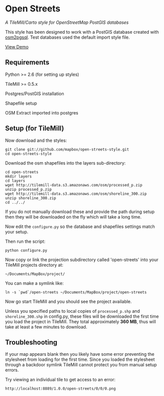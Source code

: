 # Open Streets

*A TileMill/Carto style for OpenStreetMap PostGIS databases*

This style has been designed to work with a PostGIS database created with
[osm2pgsql][1]. Test databases used the default import style file.

[View Demo](http://mapbox.github.com/open-streets-style/)

[1]: http://wiki.openstreetmap.org/wiki/Osm2pgsql

## Requirements

Python >= 2.6 (for setting up styles)

TileMill >= 0.5.x

Postgres/PostGIS installation

Shapefile setup

OSM Extract imported into postgres


## Setup (for TileMill)

Now download and the styles:

    git clone git://github.com/mapbox/open-streets-style.git
    cd open-streets-style

Download the osm shapefiles into the layers sub-directory:

    cd open-streets
    mkdir layers
    cd layers
    wget http://tilemill-data.s3.amazonaws.com/osm/processed_p.zip
    unzip processed_p.zip
    wget http://tilemill-data.s3.amazonaws.com/osm/shoreline_300.zip
    unzip shoreline_300.zip
    cd ../../

If you do not manually download these and provide the path during setup
then they will be downloaded on the fly which will take a long time.

Now edit the `configure.py` so the database and shapefiles settings match your setup.

Then run the script:

    python configure.py

Now copy or link the projection subdirectory called 'open-streets' into
your TileMill projects directory at:

    ~/Documents/MapBox/project/

You can make a symlink like:

    ln -s `pwd`/open-streets ~/Documents/MapBox/project/open-streets

Now go start TileMill and you should see the project available.

Unless you specified paths to local copies of `processed_p.shp` and 
`shoreline_300.shp` in config.py, these files will be downloaded the first
time you load the project in TileMill. They total approximately **360 MB**,
thus will take at least a few minutes to download.


## Troubleshooting

If your map appears blank then you likely have some error preventing the
stylesheet from loading for the first time. Since you loaded the stylesheet
through a backdoor symlink TileMill cannot protect you from manual setup 
errors.

Try viewing an individual tile to get access to an error:

    http://localhost:8889/1.0.0/open-streets/0/0/0.png
